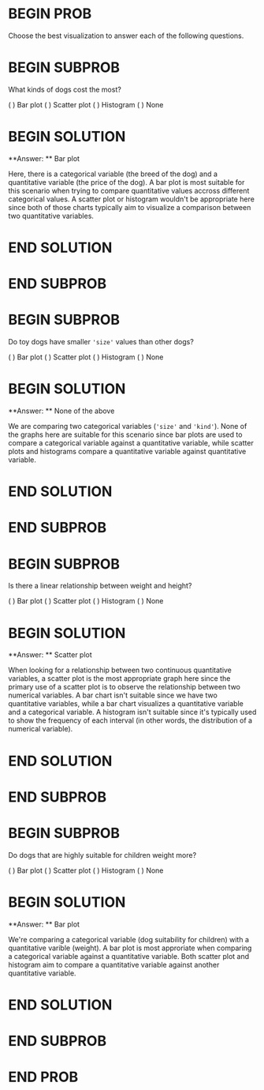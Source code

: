# BEGIN PROB

Choose the best visualization to answer each of the following questions.

# BEGIN SUBPROB

What kinds of dogs cost the most?

( ) Bar plot
( ) Scatter plot
( ) Histogram
( ) None


# BEGIN SOLUTION

**Answer: ** Bar plot

Here, there is a categorical variable (the breed of the dog) and a quantitative variable (the price of the dog). A bar plot is most suitable for this scenario when trying to compare quantitative values accross different categorical values. A scatter plot or histogram wouldn't be appropriate here since both of those charts typically aim to visualize a comparison between two quantitative variables.

# END SOLUTION

# END SUBPROB

# BEGIN SUBPROB

Do toy dogs have smaller `'size'` values than other dogs?

( ) Bar plot
( ) Scatter plot
( ) Histogram
( ) None

# BEGIN SOLUTION

**Answer: ** None of the above 

We are comparing two categorical variables (`'size'` and `'kind'`). None of the graphs here are suitable for this scenario since bar plots are used to compare a categorical variable against a quantitative variable, while scatter plots and histograms compare a quantitative variable against quantitative variable.

# END SOLUTION

# END SUBPROB

# BEGIN SUBPROB

Is there a linear relationship between weight and height?

( ) Bar plot
( ) Scatter plot
( ) Histogram
( ) None

# BEGIN SOLUTION

**Answer: ** Scatter plot 

When looking for a relationship between two continuous quantitative variables, a scatter plot is the most appropriate graph here since the primary use of a scatter plot is to observe the relationship between two numerical variables. A bar chart isn't suitable since we have two quantitative variables, while a bar chart visualizes a quantitative variable and a categorical variable. A histogram isn't suitable since it's typically used to show the frequency of each interval (in other words, the distribution of a numerical variable).

# END SOLUTION

# END SUBPROB

# BEGIN SUBPROB

Do dogs that are highly suitable for children weight more?

( ) Bar plot
( ) Scatter plot
( ) Histogram
( ) None

# BEGIN SOLUTION

**Answer: ** Bar plot 

We're comparing a categorical variable (dog suitability for children) with a quantitative varible (weight). A bar plot is most approriate when comparing a categorical variable against a quantitative variable. Both scatter plot and histogram aim to compare a quantitative variable against another quantitative variable.

# END SOLUTION

# END SUBPROB

# END PROB
